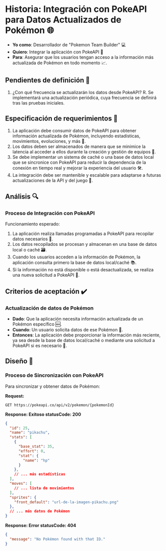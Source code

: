 # Historia: Integración con PokeAPI para Datos Actualizados de Pokémon 🌐

- **Yo como**: Desarrollador de "Pokemon Team Builder" 💻
- **Quiero**: Integrar la aplicación con PokeAPI 🤝
- **Para**: Asegurar que los usuarios tengan acceso a la información más actualizada de Pokémon en todo momento 📈.

## Pendientes de definición 📝

1. ¿Con qué frecuencia se actualizarán los datos desde PokeAPI?
   R. Se implementará una actualización periódica, cuya frecuencia se definirá tras las pruebas iniciales.

## Especificación de requerimientos 📄

1. La aplicación debe consumir datos de PokeAPI para obtener información actualizada de Pokémon, incluyendo estadísticas, movimientos, evoluciones, y más 🔄.
2. Los datos deben ser almacenados de manera que se minimice la latencia al acceder a ellos durante la creación y gestión de equipos 🚀.
3. Se debe implementar un sistema de caché o una base de datos local que se sincronice con PokeAPI para reducir la dependencia de la conexión en tiempo real y mejorar la experiencia del usuario 🛠️.
4. La integración debe ser mantenible y escalable para adaptarse a futuras actualizaciones de la API y del juego 📐.

## Análisis 🔍

### Proceso de Integración con PokeAPI

Funcionamiento esperado:

1. La aplicación realiza llamadas programadas a PokeAPI para recopilar datos necesarios 📅.
2. Los datos recopilados se procesan y almacenan en una base de datos local o caché 🗃️.
3. Cuando los usuarios acceden a la información de Pokémon, la aplicación consulta primero la base de datos local/caché 📚.
4. Si la información no está disponible o está desactualizada, se realiza una nueva solicitud a PokeAPI 🔄.

## Criterios de aceptación ✔️

### Actualización de datos de Pokémon

- **Dado**: Que la aplicación necesita información actualizada de un Pokémon específico 🆕.
- **Cuando**: Un usuario solicita datos de ese Pokémon 📲.
- **Entonces**: La aplicación debe proporcionar la información más reciente, ya sea desde la base de datos local/caché o mediante una solicitud a PokeAPI si es necesario 🔄.

## Diseño 🎨

### Proceso de Sincronización con PokeAPI

Para sincronizar y obtener datos de Pokémon:

**Request:**
```http
GET https://pokeapi.co/api/v2/pokemon/{pokemonId}
```

**Response: Exitoso statusCode: 200**
```json
{
  "id": 25,
  "name": "pikachu",
  "stats": [
    {
      "base_stat": 35,
      "effort": 0,
      "stat": {
        "name": "hp"
      }
    },
    // ... más estadísticas
  ],
  "moves": [
    // ... lista de movimientos
  ],
  "sprites": {
    "front_default": "url-de-la-imagen-pikachu.png"
  },
  // ... más datos de Pokémon
}
```

**Response: Error statusCode: 404**
```json
{
  "message": "No Pokémon found with that ID."
}
```
